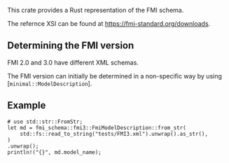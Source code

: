 This crate provides a Rust representation of the FMI schema.

The refernce XSI can be found at https://fmi-standard.org/downloads.

## Determining the FMI version

FMI 2.0 and 3.0 have different XML schemas.

The FMI version can initially be determined in a non-specific way by using [`minimal::ModelDescription`].

## Example

```rust,no_run
# use std::str::FromStr;
let md = fmi_schema::fmi3::FmiModelDescription::from_str(
    std::fs::read_to_string("tests/FMI3.xml").unwrap().as_str(),
)
.unwrap();
println!("{}", md.model_name);
```